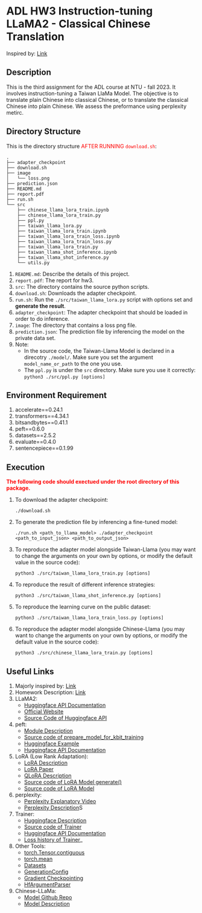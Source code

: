 # ADL HW3 Instruction-tuning LLaMA2 - Classical Chinese Translation
Inspired by: [Link](https://github.com/artidoro/qlora/blob/main/qlora.py)

## Description
This is the third assignment for the ADL course at NTU - fall 2023. It involves instruction-tuning a Taiwan LlaMa Model. The objective is to translate plain Chinese into classical Chinese, or to translate the classical Chinese into plain Chinese. We assess the preformance using perplexity metirc.


## Directory Structure
This is the directory structure <span style="color:red">AFTER RUNNING ```download.sh```</span>:
```
.
├── adapter_checkpoint
├── download.sh
├── image
│   └── loss.png
├── prediction.json
├── README.md
├── report.pdf
├── run.sh
└── src
    ├── chinese_llama_lora_train.ipynb
    ├── chinese_llama_lora_train.py
    ├── ppl.py
    ├── taiwan_llama_lora.py
    ├── taiwan_llama_lora_train.ipynb
    ├── taiwan_llama_lora_train_loss.ipynb
    ├── taiwan_llama_lora_train_loss.py
    ├── taiwan_llama_lora_train.py
    ├── taiwan_llama_shot_inference.ipynb
    ├── taiwan_llama_shot_inference.py
    └── utils.py
```
1. ```README.md```: Describe the details of this project.
2. ```report.pdf```: The report for hw3.
3. ```src```: The directory contains the source python scripts.
4. ```download.sh```: Downloads the adapter checkpoint.
5. ```run.sh```: Run the ```./src/taiwan_llama_lora.py``` script with options set and **generate the result**.
6. ```adapter_checkpoint```:  The adapter checkpoint that should be loaded in order to do inference.
7. ```image```: The directory that contains a loss png file.
8. ```prediction.json```: The prediction file by inferencing the model on the private data set.
9. Note: 
    - In the source code, the Taiwan-Llama Model is declared in a direcotry ```./model/```. Make sure you set the argument ```model_name_or_path``` to the one you use.
    - The ```ppl.py``` is under the ```src``` directory. Make sure you use it correctly: ```python3 ./src/ppl.py [options]```
## Environment Requirement
1. accelerate==0.24.1
2. transformers==4.34.1
3. bitsandbytes==0.41.1
4. peft==0.6.0
5. datasets==2.5.2
6. evaluate==0.4.0
7. sentencepiece==0.1.99

## Execution
<span style="color:red">**The following code should exectued under the root directory of this package.**</span>

1. To download the adapter checkpoint:
    ```
    ./download.sh
    ```

2. To generate the prediction file by inferencing a fine-tuned model:
    ```
    ./run.sh <path_to_llama_model> ./adapter_checkpoint <path_to_input_json> <path_to_output_json>
    ```

3. To reproduce the adapter model alongside Taiwan-Llama (you may want to change the arguments on your own by options, or modify the default value in the source code):
    ```
    python3 ./src/taiwan_llama_lora_train.py [options]
    ```

4. To reproduce the result of different inference strategies:
    ```
    python3 ./src/taiwan_llama_shot_inference.py [options]
    ```

5. To reproduce the learning curve on the public dataset:
    ```
    python3 ./src/taiwan_llama_lora_train_loss.py [options]
    ```

6. To reproduce the adapter model alongside Chinese-Llama (you may want to change the arguments on your own by options, or modify the default value in the source code):
    ```
    python3 ./src/chinese_llama_lora_train.py [options]
    ```

## Useful Links
1. Majorly inspired by: [Link](https://github.com/artidoro/qlora/blob/main/qlora.py)
2. Homework Description: [Link](https://docs.google.com/presentation/d/1bZyF83pI9WZq558QDNsO9E7vl2B6PQJLLpu4V5EBo9A/edit#slide=id.g297f132dcc7_4_6)
3. LLaMA2: 
    - [Huggingface API Documentation](https://huggingface.co/docs/transformers/v4.35.0/en/model_doc/llama2)
    - [Official Website](https://ai.meta.com/llama/)
    - [Source Code of Huggingface API](https://github.com/huggingface/transformers/blob/main/src/transformers/models/llama/modeling_llama.py)
4. peft: 
    - [Module Description](https://pypi.org/project/peft/)
    - [Source code of prepare_model_for_kbit_training](https://github.com/huggingface/peft/blob/f1ecfa6ae6eba599ae89decbf47b339d8c9d39a3/src/peft/utils/other.py#L67)
    - [Huggingface Example](https://huggingface.co/docs/transformers/v4.35.2/en/peft#train-a-peft-adapter)
    - [Huggingface API Documentation](https://huggingface.co/docs/peft/package_reference/peft_model)
5. LoRA (Low Rank Adaptation):
    - [LoRA Description](https://huggingface.co/docs/peft/conceptual_guides/lora)
    - [LoRA Paper](https://arxiv.org/pdf/2106.09685.pdf)
    - [QLoRA Description](https://huggingface.co/blog/4bit-transformers-bitsandbytes)
    - [Source code of LoRA Model generate()](https://github.com/huggingface/peft/blob/main/src/peft/peft_model.py#L1053)
    - [Source code of LoRA Model](https://github.com/huggingface/peft/blob/f1ecfa6ae6eba599ae89decbf47b339d8c9d39a3/src/peft/tuners/lora/model.py)
6. perplexity: 
    - [Perplexity Explanatory Video](https://www.youtube.com/watch?v=NURcDHhYe98)
    - [Perplexity Description](https://huggingface.co/docs/transformers/perplexity)S
7. Trainer: 
    - [Huggingface Description](https://huggingface.co/docs/transformers/main_classes/trainer)
    - [Source code of Trainer](https://github.com/huggingface/transformers/blob/v4.35.2/src/transformers/trainer.py#L231)
    - [Huggingface API Documentation](https://huggingface.co/docs/transformers/main_classes/trainer#transformers.Seq2SeqTrainer)
    - [Loss history of Trainer](https://discuss.huggingface.co/t/how-to-get-the-loss-history-when-use-trainer-train/17486)_
8. Other Tools:
    - [torch.Tensor.contiguous](https://pytorch.org/docs/stable/generated/torch.Tensor.contiguous.html)
    - [torch.mean](https://pytorch.org/docs/stable/generated/torch.mean.html)
    - [Datasets](https://huggingface.co/docs/datasets/v1.2.0/processing.html)
    - [GenerationConfig](https://huggingface.co/docs/transformers/main_classes/text_generation#transformers.GenerationConfig)
    - [Gradient Checkpointing](https://github.com/cybertronai/gradient-checkpointing)
    - [HfArgumentParser](https://huggingface.co/transformers/v4.2.2/_modules/transformers/hf_argparser.html)
9. Chinese-LLaMa: 
    - [Model Github Repo](https://github.com/ymcui/Chinese-LLaMA-Alpaca)
    - [Model Description](https://huggingface.co/hfl/chinese-llama-2-7b)